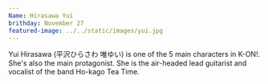 ```yaml
---
Name: Hirasawa Yui
brithday: November 27
featured-image: ../../static/images/yui.jpg
---
```

Yui Hirasawa (平沢ひらさわ 唯ゆい) is one of the 5 main characters in K-ON!. She's also the main protagonist. She is the air-headed lead guitarist and vocalist of the band Ho-kago Tea Time.